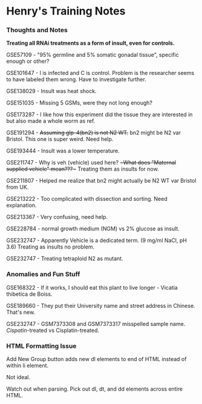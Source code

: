 Henry's Training Notes
======================

### Thoughts and Notes

**Treating all RNAi treatments as a form of insult, even for controls.**

GSE57109 - "95% germline and 5% somatic gonadal tissue", specific enough or other?

GSE101647 - I is infected and C is control. Problem is the researcher seems to have labeled them wrong. Have to investigate further.

GSE138029 - Insult was heat shock.

GSE151035 - Missing 5 GSMs, were they not long enough?

GSE173287 - I like how this experiment did the tissue they are interested in but also made a whole worm as ref.

GSE191294 - ~~Assuming glp-4(bn2) is not N2 WT.~~ bn2 might be N2 var Bristol. This one is super weird. Need help.

GSE193444 - Insult was a lower temperature.

GSE211747 - Why is veh (vehicle) used here? ~~~What does "Maternal supplied vehicle" mean???~~~ Treating them as insults for now.

GSE211807 - Helped me realize that bn2 might actually be N2 WT var Bristol from UK.

GSE213222 - Too complicated with dissection and sorting. Need explanation.

GSE213367 - Very confusing, need help.

GSE228784 - normal growth medium (NGM) vs 2% glucose as insult.

GSE232747 - Apparently Vehicle is a dedicated term. (9 mg/ml NaCl, pH 3.6) Treating as insults no problem.

GSE232747 - Treating tetraploid N2 as mutant.

### Anomalies and Fun Stuff

GSE168322 - If it works, I should eat this plant to live longer - Vicatia thibetica de Boiss.

GSE189660 - They put their University name and street address in Chinese. That's new.

GSE232747 - GSM7373308 and GSM7373317 misspelled sample name. *Cispatin*-treated vs Cisplatin-treated.

### HTML Formatting Issue

Add New Group button adds new dl elements to end of HTML instead of within li element.

Not ideal.

Watch out when parsing. Pick out dl, dt, and dd elements across entire HTML.